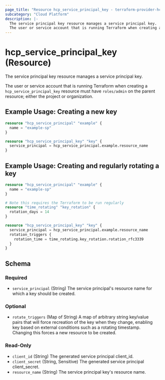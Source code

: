```yaml
---
page_title: "Resource hcp_service_principal_key - terraform-provider-hcp"
subcategory: "Cloud Platform"
description: |-
  The service principal key resource manages a service principal key.
  The user or service account that is running Terraform when creating a hcp_service_principal_key resource must have roles/admin on the parent resource; either the project or organization.
---
```


# hcp_service_principal_key (Resource)

The service principal key resource manages a service principal key.

The user or service account that is running Terraform when creating a `hcp_service_principal_key` resource must have `roles/admin` on the parent resource; either the project or organization.

## Example Usage: Creating a new key

```terraform
resource "hcp_service_principal" "example" {
  name = "example-sp"
}

resource "hcp_service_principal_key" "key" {
  service_principal = hcp_service_principal.example.resource_name
}
```

## Example Usage: Creating and regularly rotating a key

```terraform
resource "hcp_service_principal" "example" {
  name = "example-sp"
}

# Note this requires the Terraform to be run regularly
resource "time_rotating" "key_rotation" {
  rotation_days = 14
}

resource "hcp_service_principal_key" "key" {
  service_principal = hcp_service_principal.example.resource_name
  rotation_triggers {
    rotation_time = time_rotating.key_rotation.rotation_rfc3339
  }
}
```

<!-- schema generated by tfplugindocs -->
## Schema

### Required

- `service_principal` (String) The service principal's resource name for which a key should be created.

### Optional

- `rotate_triggers` (Map of String) A map of arbitrary string key/value pairs that will force recreation of the key when they change, enabling key based on external conditions such as a rotating timestamp. Changing this forces a new resource to be created.

### Read-Only

- `client_id` (String) The generated service principal client_id.
- `client_secret` (String, Sensitive) The generated service principal client_secret.
- `resource_name` (String) The service principal key's resource name.
